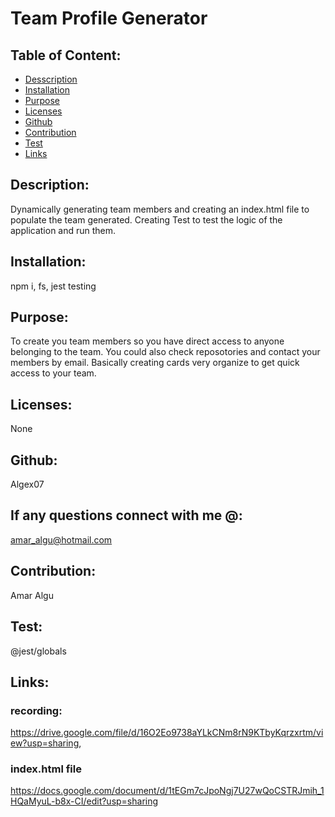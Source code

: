 # Team Profile Generator
 

   

  ## Table of Content:
  * [Desscription](#description)
  * [Installation](#installation)
  * [Purpose](#purpose)
  * [Licenses](#licenses)
  * [Github](#github)
  * [Contribution](#contribution)
  * [Test](#test)
  * [Links](#links)

  ## Description:
  Dynamically generating team members and creating an index.html file to populate the team generated. Creating Test to test the logic of the application and run them.
 
  ## Installation:
  npm i, fs, jest testing

  ## Purpose:
  To create you team members so you have direct access to anyone belonging to the team. You could also check reposotories and contact your members by email. Basically creating cards very organize to get quick access to your team.

  ## Licenses:
  None

  ## Github:
  Algex07

  ## If any questions connect with me @:
  amar_algu@hotmail.com

  ## Contribution:
  Amar Algu

  ## Test:
  @jest/globals

  ## Links:
   ### recording:
   https://drive.google.com/file/d/16O2Eo9738aYLkCNm8rN9KTbyKqrzxrtm/view?usp=sharing,
   ### index.html file
  https://docs.google.com/document/d/1tEGm7cJpoNgj7U27wQoCSTRJmih_1HQaMyuL-b8x-CI/edit?usp=sharing
  